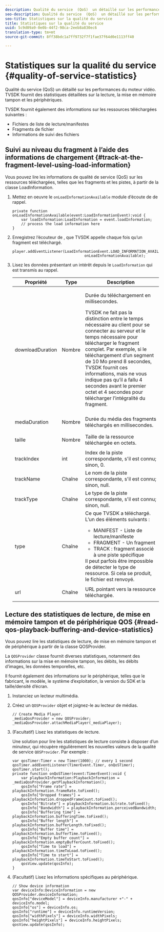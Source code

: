 ```yaml
---
description: Qualité du service  (QoS)  un détaillé sur les performances du moteur vidéo. TVSDK fournit des statistiques détaillées sur la lecture, la mise en mémoire tampon et les périphériques.
seo-description: Qualité du service  (QoS)  un détaillé sur les performances du moteur vidéo. TVSDK fournit des statistiques détaillées sur la lecture, la mise en mémoire tampon et les périphériques.
seo-title: Statistiques sur la qualité du service
title: Statistiques sur la qualité du service
uuid: 5c9d09a9-0e0b-44f2-98ca-2eeb8a830ec6
translation-type: tm+mt
source-git-commit: 8ff38bdc1a7ff9732f7f1fae37f64d0e1113ff40

---
```



# Statistiques sur la qualité du service {#quality-of-service-statistics}

Qualité du service  (QoS)  un détaillé sur les performances du moteur vidéo. TVSDK fournit des statistiques détaillées sur la lecture, la mise en mémoire tampon et les périphériques.

TVSDK fournit également des informations sur les ressources téléchargées suivantes :

* Fichiers de liste de lecture/manifestes
* Fragments de fichier
* Informations de suivi des fichiers

## Suivi au niveau du fragment à l’aide des informations de chargement {#track-at-the-fragment-level-using-load-information}

Vous pouvez lire les informations de qualité de service (QoS) sur les ressources téléchargées, telles que les fragments et les pistes, à partir de la classe LoadInformation.

1. Mettez en oeuvre le `onLoadInformationAvailable` module d’écoute de de rappel.

   ```
   private function onLoadInformationAvailable(event:LoadInformationEvent):void { 
       var loadInformation:LoadInformation = event.loadInformation; 
       // process the load information here     
   }
   ```

1. Enregistrez l’écouteur de , que TVSDK appelle chaque fois qu’un fragment est téléchargé.

   ```
   player.addEventListener(LoadInformationEvent.LOAD_INFORMATION_AVAILABLE,  
                                    onLoadInformationAvailable);
   ```

1. Lisez les données présentant un intérêt depuis le `LoadInformation` qui est transmis au rappel.

   <table id="table_75E61A2EB25E435DB631166A7FF64757"> 
   <thead> 
   <tr> 
      <th colname="col01" class="entry"> Propriété </th> 
      <th colname="col1" class="entry"> Type </th> 
      <th colname="col2" class="entry"> Description </th> 
   </tr> 
   </thead>
   <tbody> 
   <tr> 
      <td colname="col01"> <span class="codeph"> downloadDuration </span> </td> 
      <td colname="col1"> <p>Nombre </p> </td> 
      <td colname="col2"> <p>Durée du téléchargement en millisecondes. </p> <p>TVSDK ne fait pas la distinction entre le temps nécessaire au client pour se connecter au serveur et le temps nécessaire pour télécharger le fragment complet. Par exemple, si le téléchargement d’un segment de 10 Mo prend 8 secondes, TVSDK fournit ces informations, mais ne vous indique pas qu’il a fallu 4 secondes avant le premier octet et 4 secondes pour télécharger l’intégralité du fragment. </p> </td> 
   </tr> 
   <tr> 
      <td colname="col01"> <span class="codeph"> mediaDuration </span> </td> 
      <td colname="col1"> <p>Nombre </p> </td> 
      <td colname="col2"> Durée du média des fragments téléchargés en millisecondes. </td> 
   </tr> 
   <tr> 
      <td colname="col01"> <span class="codeph"> taille </span> </td> 
      <td colname="col1"> <p>Nombre </p> </td> 
      <td colname="col2"> Taille de la ressource téléchargée en octets. </td> 
   </tr> 
   <tr> 
      <td colname="col01"> <span class="codeph"> trackIndex </span> </td> 
      <td colname="col1"> <p>int </p> </td> 
      <td colname="col2"> Index de la piste correspondante, s'il est connu; sinon, 0. </td> 
   </tr> 
   <tr> 
      <td colname="col01"> <span class="codeph"> trackName </span> </td> 
      <td colname="col1"> <p>Chaîne </p> </td> 
      <td colname="col2"> Le nom de la piste correspondante, s'il est connu; sinon, null. </td> 
   </tr> 
   <tr> 
      <td colname="col01"> <span class="codeph"> trackType </span> </td> 
      <td colname="col1"> <p>Chaîne </p> </td> 
      <td colname="col2"> Le type de la piste correspondante, s'il est connu; sinon, null. </td> 
   </tr> 
   <tr> 
      <td colname="col01"> <span class="codeph"> type </span> </td> 
      <td colname="col1"> <p>Chaîne </p> </td> 
      <td colname="col2"> Ce que TVSDK a téléchargé. L’un des éléments suivants : 
      <ul id="ul_FA02F42D109344F4866073908CA4E835"> 
      <li id="li_0E2D3EBCAB58477FB5EA526C54FACFFB">MANIFEST - Liste de lecture/manifeste </li> 
      <li id="li_D7894C2F0CB64C909C6398288EA5683A">FRAGMENT - Un fragment </li> 
      <li id="li_4D4FEDB7704C411B80891B5028B0C20E">TRACK : fragment associé à une piste spécifique </li> 
      </ul> Il peut parfois être impossible de détecter le type de ressource. Si cela se produit, le fichier est renvoyé. </td> 
   </tr> 
   <tr> 
      <td colname="col01"> <span class="codeph"> url </span> </td> 
      <td colname="col1"> <p>Chaîne </p> </td> 
      <td colname="col2"> URL pointant vers la ressource téléchargée. </td> 
   </tr> 
   </tbody> 
   </table>

## Lecture des statistiques de lecture, de mise en mémoire tampon et de périphérique QOS {#read-qos-playback-buffering-and-device-statistics}

Vous pouvez lire les statistiques de lecture, de mise en mémoire tampon et de périphérique à partir de la classe QOSProvider.

La `QOSProvider` classe fournit diverses statistiques, notamment des informations sur la mise en mémoire tampon, les débits, les débits d’images, les données temporelles, etc.

Il fournit également des informations sur le périphérique, telles que le fabricant, le modèle, le système d’exploitation, la version du SDK et la taille/densité d’écran.

1. Instanciez un lecteur multimédia.
1. Créez un `QOSProvider` objet et joignez-le au lecteur de médias.

   ```
   // Create Media Player. 
   _mediaQosProvider = new QOSProvider; 
   _mediaQosProvider.attachMediaPlayer(_mediaPlayer);
   ```

1. (Facultatif) Lisez les statistiques de lecture.

   Une solution pour lire les statistiques de lecture consiste à disposer d’un minuteur, qui récupère régulièrement les nouvelles valeurs de la qualité de service `QOSProvider`. Par exemple :

   ```
   var qosTimer:Timer = new Timer(1000); // every 1 second  
   qosTimer.addEventListener(TimerEvent.Timer, onQoSTimer);  
   qosTimer.start(); 
   private function onQoSTimer(event:TimerEvent):void { 
       var playbackInformation:PlaybackInformation = _mediaQosProvider.getPlaybackInformation(); 
       qosInfo["Frame rate"] = playbackInformation.frameRate.toFixed();  
       qosInfo["Dropped frames"] = playbackInformation.droppedFrameCount.toFixed(); 
       qosInfo["Bitrate"] = playbackInformation.bitrate.toFixed(); 
       qosInfo["Bandwidth"] = playbackInformation.perceivedBandwidth; 
       qosInfo["Buffering time"] = playbackInformation.bufferingTime.toFixed(); 
       qosInfo["Buffer length"] = playbackInformation.bufferLength.toFixed();  
       qosInfo["Buffer time"] = playbackInformation.bufferTime.toFixed(); 
       qosInfo["Empty buffer count"] = playbackInformation.emptyBufferCount.toFixed();  
       qosInfo["Time to load"] = playbackInformation.timeToLoad.toFixed();  
       qosInfo["Time to start"] = playbackInformation.timeToStart.toFixed(); 
       qosView.update(qosInfo); 
   }
   ```

1. (Facultatif) Lisez les informations spécifiques au périphérique.

   ```
   // Show device information 
   var deviceInfo:DeviceInformation = new QOSProvider.deviceInformation; 
   qosInfo["deviceModel"] = deviceInfo.manufacturer +"-" + deviceInfo.model; 
   qosInfo["os"] = deviceInfo.os;  
   qosInfo["runtime"] = deviceInfo.runtimeVersion;  
   qosInfo["widthPixels"] = deviceInfo.widthPixels;  
   qosInfo["heightPixels"] = deviceInfo.heightPixels; 
   qosView.update(qosInfo); 
   ```
